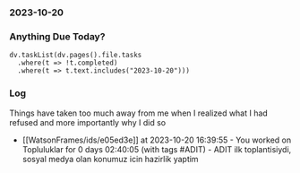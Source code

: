 ### 2023-10-20

### Anything Due Today?
```dataviewjs
dv.taskList(dv.pages().file.tasks 
  .where(t => !t.completed)
  .where(t => t.text.includes("2023-10-20")))
```
### Log

Things have taken too much away from me when I realized what I had refused and more importantly why I did so

- [[WatsonFrames/ids/e05ed3e]] at 2023-10-20 16:39:55
      - You worked on Topluluklar for 0 days 02:40:05 (with tags #ADIT)
	  - ADIT ilk toplantisiydi, sosyal medya olan konumuz icin hazirlik yaptim

